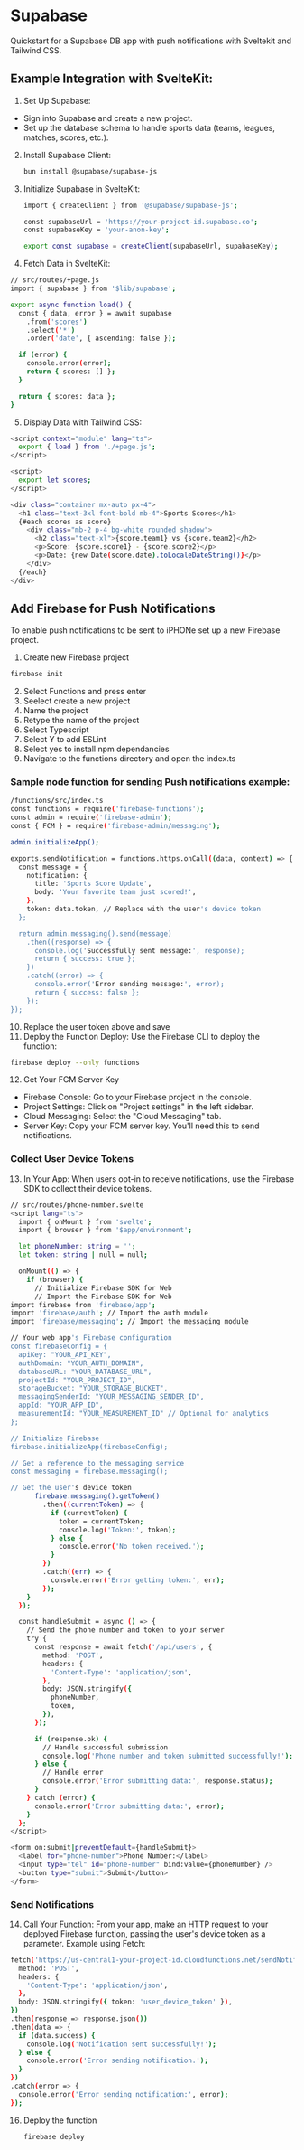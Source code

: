 # Supabase
Quickstart for a Supabase DB app with push notifications with Sveltekit and Tailwind CSS.

## Example Integration with SvelteKit:
1. Set Up Supabase:

- Sign into Supabase and create a new project.
- Set up the  database schema to handle sports data (teams, leagues, matches, scores, etc.).

2. Install Supabase Client:

   ```bash
   bun install @supabase/supabase-js
   ```
3. Initialize Supabase in SvelteKit:
   ```bash
   import { createClient } from '@supabase/supabase-js';

   const supabaseUrl = 'https://your-project-id.supabase.co';
   const supabaseKey = 'your-anon-key';

   export const supabase = createClient(supabaseUrl, supabaseKey);

4. Fetch Data in SvelteKit:
```bash
// src/routes/+page.js
import { supabase } from '$lib/supabase';

export async function load() {
  const { data, error } = await supabase
    .from('scores')
    .select('*')
    .order('date', { ascending: false });

  if (error) {
    console.error(error);
    return { scores: [] };
  }

  return { scores: data };
}
```
5.  Display Data with Tailwind CSS:
   
```bash <!-- src/routes/+page.svelte -->
<script context="module" lang="ts">
  export { load } from './+page.js';
</script>

<script>
  export let scores;
</script>

<div class="container mx-auto px-4">
  <h1 class="text-3xl font-bold mb-4">Sports Scores</h1>
  {#each scores as score}
    <div class="mb-2 p-4 bg-white rounded shadow">
      <h2 class="text-xl">{score.team1} vs {score.team2}</h2>
      <p>Score: {score.score1} - {score.score2}</p>
      <p>Date: {new Date(score.date).toLocaleDateString()}</p>
    </div>
  {/each}
</div>
```

## Add Firebase for Push Notifications
To enable push notifications to be sent to iPHONe set up a new Firebase project.
1. Create new Firebase project
 ```bash
firebase init
```
2. Select Functions and press enter
3. Seelect create a new project
4. Name the project
5. Retype the name of the project
6. Select Typescript
7. Select Y to add ESLint
8. Select yes to install npm dependancies
9. Navigate to the functions directory and open the index.ts

### Sample node function for sending Push notifications example:
```bash
/functions/src/index.ts
const functions = require('firebase-functions');
const admin = require('firebase-admin');
const { FCM } = require('firebase-admin/messaging');

admin.initializeApp();

exports.sendNotification = functions.https.onCall((data, context) => {
  const message = {
    notification: {
      title: 'Sports Score Update',
      body: 'Your favorite team just scored!',
    },
    token: data.token, // Replace with the user's device token
  };

  return admin.messaging().send(message)
    .then((response) => {
      console.log('Successfully sent message:', response);
      return { success: true };
    })
    .catch((error) => {
      console.error('Error sending message:', error);
      return { success: false };
    });
});
```

10. Replace the user token above and save
11. Deploy the Function
Deploy: Use the Firebase CLI to deploy the function:
 ```bash
firebase deploy --only functions
```
12. Get Your FCM Server Key
- Firebase Console: Go to your Firebase project in the console.
- Project Settings: Click on "Project settings" in the left sidebar.
- Cloud Messaging: Select the "Cloud Messaging" tab.
- Server Key: Copy your FCM server key. You'll need this to send notifications.

### Collect User Device Tokens
13. In Your App: When users opt-in to receive notifications, use the Firebase SDK to collect their device tokens.

```bash
// src/routes/phone-number.svelte
<script lang="ts">
  import { onMount } from 'svelte';
  import { browser } from '$app/environment';

  let phoneNumber: string = '';
  let token: string | null = null;

  onMount(() => {
    if (browser) {
      // Initialize Firebase SDK for Web
      // Import the Firebase SDK for Web
import firebase from 'firebase/app';
import 'firebase/auth'; // Import the auth module
import 'firebase/messaging'; // Import the messaging module

// Your web app's Firebase configuration
const firebaseConfig = {
  apiKey: "YOUR_API_KEY",
  authDomain: "YOUR_AUTH_DOMAIN",
  databaseURL: "YOUR_DATABASE_URL",
  projectId: "YOUR_PROJECT_ID",
  storageBucket: "YOUR_STORAGE_BUCKET",
  messagingSenderId: "YOUR_MESSAGING_SENDER_ID",
  appId: "YOUR_APP_ID",
  measurementId: "YOUR_MEASUREMENT_ID" // Optional for analytics
};

// Initialize Firebase
firebase.initializeApp(firebaseConfig);

// Get a reference to the messaging service
const messaging = firebase.messaging();

// Get the user's device token
      firebase.messaging().getToken()
        .then((currentToken) => {
          if (currentToken) {
            token = currentToken;
            console.log('Token:', token);
          } else {
            console.error('No token received.');
          }
        })
        .catch((err) => {
          console.error('Error getting token:', err);
        });
    }
  });

  const handleSubmit = async () => {
    // Send the phone number and token to your server
    try {
      const response = await fetch('/api/users', {
        method: 'POST',
        headers: {
          'Content-Type': 'application/json',
        },
        body: JSON.stringify({
          phoneNumber,
          token,
        }),
      });

      if (response.ok) {
        // Handle successful submission
        console.log('Phone number and token submitted successfully!');
      } else {
        // Handle error
        console.error('Error submitting data:', response.status);
      }
    } catch (error) {
      console.error('Error submitting data:', error);
    }
  };
</script>

<form on:submit|preventDefault={handleSubmit}>
  <label for="phone-number">Phone Number:</label>
  <input type="tel" id="phone-number" bind:value={phoneNumber} />
  <button type="submit">Submit</button>
</form>
```
### Send Notifications

14. Call Your Function: From your app, make an HTTP request to your deployed Firebase function, passing the user's device token as a parameter. Example using Fetch:

```bash
fetch('https://us-central1-your-project-id.cloudfunctions.net/sendNotification', {
  method: 'POST',
  headers: {
    'Content-Type': 'application/json',
  },
  body: JSON.stringify({ token: 'user_device_token' }),
})
.then(response => response.json())
.then(data => {
  if (data.success) {
    console.log('Notification sent successfully!');
  } else {
    console.error('Error sending notification.');
  }
})
.catch(error => {
  console.error('Error sending notification:', error);
});
```
    
16. Deploy the function
    ```bash
    firebase deploy

   
